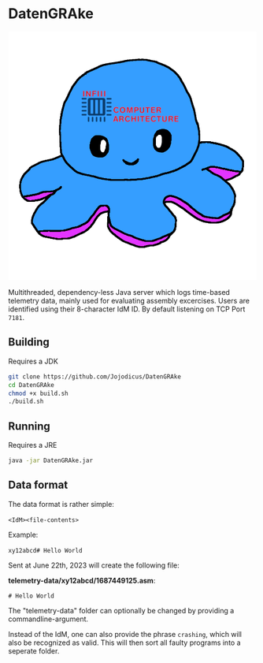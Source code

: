 # DatenGRAke

![GRAke](GRAke.png)

Multithreaded, dependency-less Java server which logs time-based telemetry data, mainly used for evaluating assembly excercises. Users are identified using their 8-character IdM ID. By default listening on TCP Port `7181`.

## Building

Requires a JDK

```bash
git clone https://github.com/Jojodicus/DatenGRAke
cd DatenGRAke
chmod +x build.sh
./build.sh
```

## Running

Requires a JRE

```bash
java -jar DatenGRAke.jar
```

## Data format

The data format is rather simple:

`<IdM><file-contents>`

Example:

`xy12abcd# Hello World`

Sent at June 22th, 2023 will create the following file:

**telemetry-data/xy12abcd/1687449125.asm**:
```
# Hello World
```

The "telemetry-data" folder can optionally be changed by providing a commandline-argument.

Instead of the IdM, one can also provide the phrase `crashing`, which will also be recognized as valid. This will then sort all faulty programs into a seperate folder.

